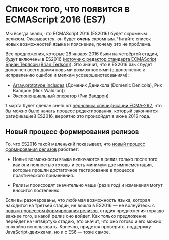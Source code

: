 # Список того, что появится в ECMAScript 2016 (ES7)

Мы всегда знали, что ECMAScript 2016 (ES2016) будет скромным релизом. 
Оказывается, он будет **очень** скромным. Читайте список новых возможностей 
языка и пояснение, почему это не проблема.

Все предложения, которые 28 января 2016 были на четвёртой стадии, будут включены в ES2016
([источник: редактор стандарта ECMAScript Бриан Терлсон (Brian Terlson)][1]). 
Это значит, что в ES2016 язык будет дополнен всего двумя новыми возможностями 
(в дополнение к исправлению ошибок и мелким усовершенствованиям):

* [Array.prototype.includes][4] (Доменик Деникола (Domenic Denicola), Рик Валдрон (Rick Waldron))
* [Экспоненциальный оператор][5] (Рик Валдрон)

1 марта будет сделан снепшот [черновика спецификации ECMA-262][2], что бы можно
было начать процесс редактирования, который закончится ратификацией ES2016, вероятно
это произойдет в июне 2016 года.


## Новый процесс формирования релизов

То, что ES2016 такой маленький показывает, что [новый процесс формирования релизов][3]
работает:
   
* Новые возможности языка включаются в релиз только после того, как они полностью готовы и 
  есть минимум две имплементации, которые прошли достаточное тестирование в процессе
  практического применения.

* Релизы происходят значительно чаще (раз в год) и изменения могут вносится постепенно.

Если вы разочарованы, что любимая возможность языка, которая находится на третьей стадии, не вошла
в ES2016 — не волнуйтесь: с [новым процессом формирования релизов][3], стадия предложения
гораздо важнее того, в какой релиз оно войдет. Как только предложение перейдет на четвёртую стадию, 
это значит, что оно готово и его можно спокойно использовать. Конечно, придется проверять, 
поддержку JavaScript-движками, но и с ES6 — тоже самое.

 [1]: https://twitter.com/bterlson/status/692427832555892736
 [2]: https://tc39.github.io/ecma262/
 [3]: http://www.2ality.com/2015/11/tc39-process.html
 [4]: http://www.2ality.com/2016/02/array-prototype-includes.html
 [5]: http://www.2ality.com/2016/02/exponentiation-operator.html
